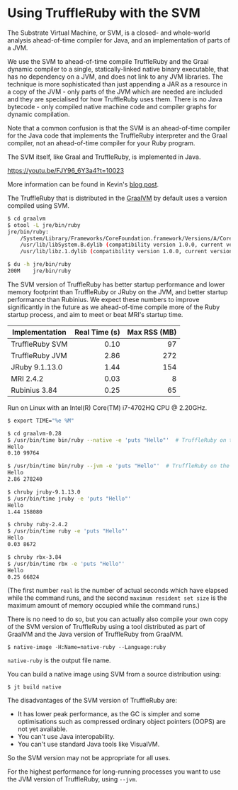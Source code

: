 # Using TruffleRuby with the SVM

The Substrate Virtual Machine, or SVM, is a closed- and whole-world analysis
ahead-of-time compiler for Java, and an implementation of parts of a JVM.

We use the SVM to ahead-of-time compile TruffleRuby and the Graal dynamic
compiler to a single, statically-linked native binary executable, that has no
dependency on a JVM, and does not link to any JVM libraries. The technique is
more sophisticated than just appending a JAR as a resource in a copy of the JVM -
only parts of the JVM which are needed are included and they are specialised for
how TruffleRuby uses them. There is no Java bytecode - only compiled native
machine code and compiler graphs for dynamic compilation.

Note that a common confusion is that the SVM is an ahead-of-time compiler for
the Java code that implements the TruffleRuby interpreter and the Graal
compiler, not an ahead-of-time compiler for your Ruby program.

The SVM itself, like Graal and TruffleRuby, is implemented in Java.

https://youtu.be/FJY96_6Y3a4?t=10023

More information can be found in Kevin's
[blog post](http://nirvdrum.com/2017/02/15/truffleruby-on-the-substrate-vm.html).

The TruffleRuby that is distributed in the [GraalVM](../user/using-graalvm.md)
by default uses a version compiled using SVM.

```bash
$ cd graalvm
$ otool -L jre/bin/ruby
jre/bin/ruby:
	/System/Library/Frameworks/CoreFoundation.framework/Versions/A/CoreFoundation (compatibility version 150.0.0, current version 1348.28.0)
	/usr/lib/libSystem.B.dylib (compatibility version 1.0.0, current version 1238.0.0)
	/usr/lib/libz.1.dylib (compatibility version 1.0.0, current version 1.2.8)

$ du -h jre/bin/ruby
200M	jre/bin/ruby
```

The SVM version of TruffleRuby has better startup performance and lower memory
footprint than TruffleRuby or JRuby on the JVM, and better startup performance
than Rubinius. We expect these numbers to improve significantly in the future as
we ahead-of-time compile more of the Ruby startup process, and aim to meet or
beat MRI's startup time.

| Implementation | Real Time (s) | Max RSS (MB) |
| -------------- | ------------: | -----------: |
| TruffleRuby SVM | 0.10 | 97 |
| TruffleRuby JVM | 2.86 | 272 |
| JRuby 9.1.13.0 | 1.44 | 154 |
| MRI 2.4.2 | 0.03 | 8 |
| Rubinius 3.84 | 0.25 | 65 |

Run on Linux with an Intel(R) Core(TM) i7-4702HQ CPU @ 2.20GHz.

```bash
$ export TIME="%e %M"

$ cd graalvm-0.28
$ /usr/bin/time bin/ruby --native -e 'puts "Hello"'  # TruffleRuby on the SVM
Hello
0.10 99764

$ /usr/bin/time bin/ruby --jvm -e 'puts "Hello"'  # TruffleRuby on the JVM
Hello
2.86 278240

$ chruby jruby-9.1.13.0
$ /usr/bin/time jruby -e 'puts "Hello"'
Hello
1.44 158080

$ chruby ruby-2.4.2
$ /usr/bin/time ruby -e 'puts "Hello"'
Hello
0.03 8672

$ chruby rbx-3.84
$ /usr/bin/time rbx -e 'puts "Hello"'
Hello
0.25 66824
```

(The first number `real` is the number of actual seconds which have elapsed
while the command runs, and the second `maximum resident set size` is the
maximum amount of memory occupied while the command runs.)

There is no need to do so, but you can actually also compile your own copy of
the SVM version of TruffleRuby using a tool distributed as part of GraalVM and
the Java version of TruffleRuby from GraalVM.

```
$ native-image -H:Name=native-ruby --Language:ruby
```

`native-ruby` is the output file name.

You can build a native image using SVM from a source distribution using:

```
$ jt build native
```

The disadvantages of the SVM version of TruffleRuby are:

* It has lower peak performance, as the GC is simpler and some optimisations
  such as compressed ordinary object pointers (OOPS) are not yet available.
* You can't use Java interopability.
* You can't use standard Java tools like VisualVM.

So the SVM version may not be appropriate for all uses.

For the highest performance for long-running processes you want to use the
JVM version of TruffleRuby, using `--jvm`.
